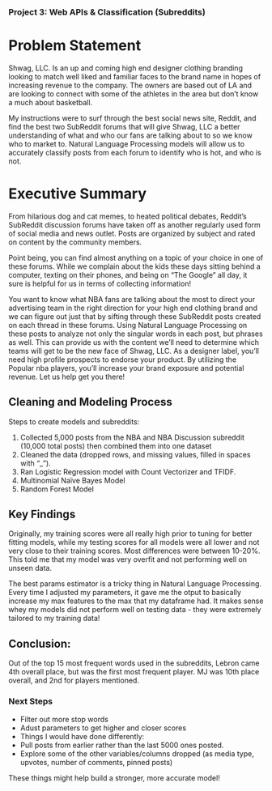### Project 3: Web APIs & Classification (Subreddits)

# Problem Statement
Shwag, LLC. Is an up and coming high end designer clothing branding looking to match well liked and familiar faces to the brand name in hopes of increasing revenue to the company. The owners are based out of LA and are looking to connect with some of the athletes in the area but don’t know a much about basketball. 

My instructions were to surf through  the best social news site, Reddit, and find the best two SubReddit forums that will give Shwag, LLC a better understanding of what and who our fans are talking about to so we know who to market to.  Natural Language Processing models will allow us to accurately classify posts from each forum to identify who is hot, and who is not.

# Executive Summary

From hilarious dog and cat memes, to heated political debates, Reddit’s SubReddit discussion forums have taken off as another regularly used form of social media and news outlet. Posts are organized by subject and rated on content by the community members. 

Point being, you can find almost anything on a topic of your choice in one of these forums. While we complain about the kids these days sitting behind a computer, texting on their phones, and being on “The Google” all day, it sure is helpful for us in terms of collecting information! 

You want to know what NBA fans are talking about the most to direct your advertising team in the right direction for your high end clothing brand and we can figure out just that by sifting through these SubReddit posts created on each thread in these forums. Using Natural Language Processing on these posts to analyze not only the singular words in each post, but phrases as well. This can provide us with the content we’ll need to determine which teams will get to be the new face of Shwag, LLC. 
As a designer label, you’ll need high profile prospects to endorse your product. By utilizing the Popular nba players, you’ll increase your brand exposure and potential revenue. Let us help get you there!

## Cleaning and Modeling Process

Steps to create models and subreddits:
1. Collected 5,000 posts from the NBA and NBA Discussion subreddit (10,000 total posts) then combined them into one dataset
2. Cleaned the data (dropped rows, and missing values, filled in spaces with “_”).
3. Ran Logistic Regression model with Count Vectorizer and TFIDF.
4. Multinomial Naïve Bayes Model
5. Random Forest Model

## Key Findings
Originally, my training scores were all really high prior to tuning for better fitting models, while my testing scores for all models were all lower and not very close to their training scores. Most differences were between 10-20%. This told me that my model was very overfit and not performing well on unseen data. 

The best params estimator is a tricky thing in Natural Language Processing. Every time I adjusted my parameters, it gave me the otput to basically increase my max features to the max that my dataframe had. 
It makes sense whey my models did not perform well on testing data - they were extremely tailored to my training data!

## Conclusion:
Out of the top 15 most frequent words used in the subreddits, Lebron came 4th overall place, but was the first most frequent player. MJ was 10th place overall, and 2nd for players mentioned.
 

### Next Steps

- Filter out more stop words
- Adust parameters to get higher and closer scores
- Things I would have done differently:
- Pull posts from earlier rather than the last 5000 ones posted. 
- Explore some of the other variables/columns dropped (as media type, upvotes, number of comments, pinned posts)

These things might help build a stronger, more accurate model!
